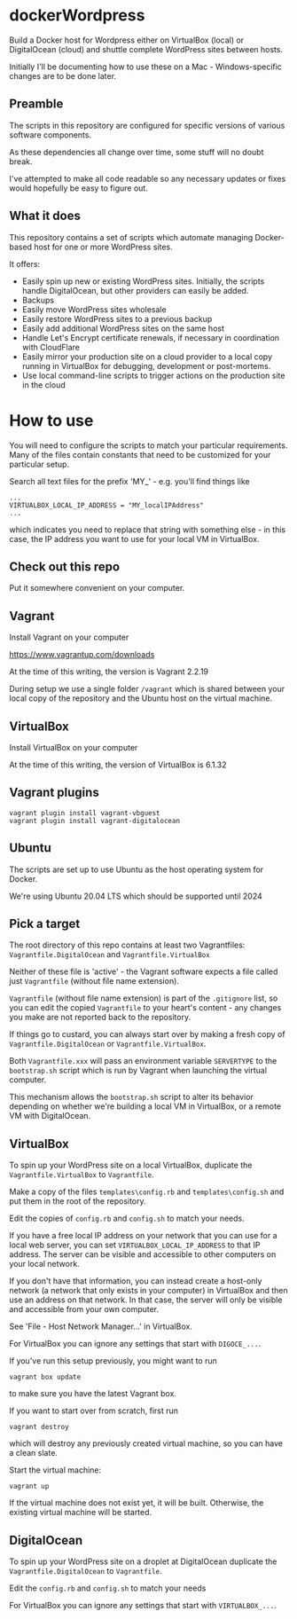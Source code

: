 # dockerWordpress

Build a Docker host for Wordpress either on VirtualBox (local) or DigitalOcean (cloud) and shuttle complete WordPress sites between hosts.

Initially I'll be documenting how to use these on a Mac - Windows-specific changes are to be done later.

## Preamble

The scripts in this repository are configured for specific versions of various software components. 

As these dependencies all change over time, some stuff will no doubt break.

I've attempted to make all code readable so any necessary updates or fixes would hopefully be easy to figure out.

## What it does

This repository contains a set of scripts which automate managing Docker-based host for one or more WordPress sites. 

It offers:

- Easily spin up new or existing WordPress sites. Initially, the scripts handle DigitalOcean, but other providers can easily be added.
- Backups
- Easily move WordPress sites wholesale 
- Easily restore WordPress sites to a previous backup
- Easily add additional WordPress sites on the same host
- Handle Let's Encrypt certificate renewals, if necessary in coordination with CloudFlare
- Easily mirror your production site on a cloud provider to a local copy running in VirtualBox for debugging, development or post-mortems.
- Use local command-line scripts to trigger actions on the production site in the cloud

# How to use

You will need to configure the scripts to match your particular requirements. Many of the files contain constants that need to 
be customized for your particular setup.

Search all text files for the prefix 'MY_' - e.g. you'll find things like
```
...
VIRTUALBOX_LOCAL_IP_ADDRESS = "MY_localIPAddress"
...
```

which indicates you need to replace that string with something else - in this case, the IP address you want to use for your local VM in VirtualBox.

## Check out this repo

Put it somewhere convenient on your computer.

## Vagrant

Install Vagrant on your computer

https://www.vagrantup.com/downloads

At the time of this writing, the version is Vagrant 2.2.19

During setup we use a single folder `/vagrant` which is shared between your local copy of the repository and the Ubuntu host on the virtual machine.

## VirtualBox

Install VirtualBox on your computer

At the time of this writing, the version of VirtualBox is 6.1.32

## Vagrant plugins

```
vagrant plugin install vagrant-vbguest
vagrant plugin install vagrant-digitalocean
```

## Ubuntu

The scripts are set up to use Ubuntu as the host operating system for Docker.

We're using Ubuntu 20.04 LTS which should be supported until 2024

## Pick a target

The root directory of this repo contains at least two Vagrantfiles: `Vagrantfile.DigitalOcean` and `Vagrantfile.VirtualBox`

Neither of these file is 'active' - the Vagrant software expects a file called just `Vagrantfile` (without file name extension).

`Vagrantfile` (without file name extension) is part of the `.gitignore` list, so you can edit the copied `Vagrantfile` to your heart's content - any changes you make are not reported back to the repository.

If things go to custard, you can always start over by making a fresh copy of `Vagrantfile.DigitalOcean` or `Vagrantfile.VirtualBox`.

Both `Vagrantfile.xxx` will pass an environment variable `SERVERTYPE` to the `bootstrap.sh` script which is run by Vagrant when launching the virtual computer.

This mechanism allows the `bootstrap.sh` script to alter its behavior depending on whether we're building a local VM in VirtualBox, or a remote VM with DigitalOcean.

## VirtualBox

To spin up your WordPress site on a local VirtualBox, duplicate the `Vagrantfile.VirtualBox` to `Vagrantfile`.

Make a copy of the files `templates\config.rb` and `templates\config.sh` and put them in the root of the repository.

Edit the copies of `config.rb` and `config.sh` to match your needs.

If you have a free local IP address on your network that you can use for a local web server, you can set `VIRTUALBOX_LOCAL_IP_ADDRESS` to that IP address. The server can be visible and accessible to other computers on your local network.

If you don't have that information, you can instead create a host-only network (a network that only exists in your computer) in VirtualBox and then use an address on that network. In that case, the server will only be visible and accessible from your own computer. 

See 'File - Host Network Manager...' in VirtualBox. 

For VirtualBox you can ignore any settings that start with `DIGOCE_...`.

If you've run this setup previously, you might want to run
```
vagrant box update
```
to make sure you have the latest Vagrant box.

If you want to start over from scratch, first run
```
vagrant destroy
```
which will destroy any previously created virtual machine, so you can have a clean slate.

Start the virtual machine:
```
vagrant up
```
If the virtual machine does not exist yet, it will be built. Otherwise, the existing virtual machine will be started.

## DigitalOcean

To spin up your WordPress site on a droplet at DigitalOcean duplicate the `Vagrantfile.DigitalOcean` to `Vagrantfile`.

Edit the `config.rb` and `config.sh` to match your needs

For VirtualBox you can ignore any settings that start with `VIRTUALBOX_...`.
